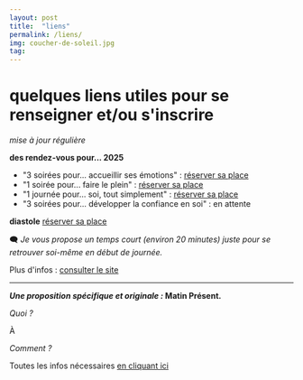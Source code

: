 ```yaml
---
layout: post
title:  "liens"
permalink: /liens/
img: coucher-de-soleil.jpg
tag: 
---
```

# **quelques liens utiles pour se renseigner et/ou s'inscrire**
*mise à jour régulière*

**des rendez-vous pour... 2025**
* "3 soirées pour... accueillir ses émotions" : [réserver sa place](https://framaforms.org/3-soirees-pour-accueillir-ses-emotions-frinscription-2025-1727699019)
* "1 soirée pour... faire le plein" : [réserver sa place](https://framaforms.org/1-soiree-pour-faire-le-plein-frinscription-2025-1727699389)
* "1 journée pour... soi, tout simplement" : [réserver sa place](https://framaforms.org/1-journee-pour-soi-tout-simplement-frinscription-2025-1727699607)
* "3 soirées pour... développer la confiance en soi" : en attente

**diastole**
[réserver sa place](https://framaforms.org/diastole-inscription-2025-1727684880)





🗨 *Je vous propose un temps court (environ 20 minutes) juste pour se retrouver soi-même en début de journée.*

Plus d'infos : [consulter le site](https://energetiquepresent.blogspot.com/)

----

***Une proposition spécifique et originale :* Matin Présent.**

*Quoi ?*

À 


*Comment ?*

Toutes les infos nécessaires [en cliquant ici](https://parcoursdinitiation.blogspot.com/p/matin-present.html)
